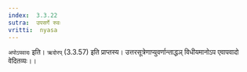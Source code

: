 ```yaml
---
index:  3.3.22
sutra:  उपसर्गे रुवः
vritti:  nyasa
---
```


`अपोऽपवादः` इति। `ऋदोरप्` (3.3.57) इति प्राप्तस्य। उत्तरसूत्रेणाप्युवर्णान्ताद्धञ् विधीयमानोऽप एवापवादो वेदितव्यः।।

